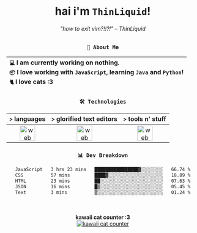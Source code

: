 <div align="center">
  
  # hai i'm `ThinLiquid`!
  ###### "how to exit vim?!!?!" – ThinLiquid
  
  ### `👤 About Me`

  | `💻`  I am currently working on __nothing__.<br/>`📦`  I love working with `JavaScript`, learning `Java` and `Python`!</br>`🐈`  I love cats :3 |
  |:---|

  
  ### `🛠️ Technologies`
  
  | `>` **languages**  | `>` **glorified text editors** | `>` **tools n' stuff** |
  |:------------------:|:------------------------------:|:----------------------:|
  | <img src="https://skillicons.dev/icons?i=ts,js,react" alt="web dev" height="40"/> | <img src="https://skillicons.dev/icons?i=vscode,eclipse,idea" alt="web dev" height="40"/> | <img src="https://skillicons.dev/icons?i=bash,git,photoshop" alt="web dev" height="40"/> |
  
  ### `📊 Dev Breakdown`
  
  <!--START_SECTION:waka-->

```txt
JavaScript   3 hrs 23 mins   ████████████████▓░░░░░░░░   66.74 %
CSS          57 mins         ████▓░░░░░░░░░░░░░░░░░░░░   18.89 %
HTML         23 mins         ██░░░░░░░░░░░░░░░░░░░░░░░   07.63 %
JSON         16 mins         █▒░░░░░░░░░░░░░░░░░░░░░░░   05.45 %
Text         3 mins          ▒░░░░░░░░░░░░░░░░░░░░░░░░   01.24 %
```

<!--END_SECTION:waka-->
  
  <br/><br/>
  <b>kawaii cat counter :3</b><br/>
  [![kawaii cat counter](https://count.getloli.com/get/@ThinLiquid?theme=moebooru)](https://moe-counter.glitch.me)
</div>
